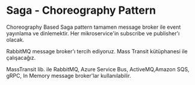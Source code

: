 # Saga - Choreography Pattern

Choreography Based Saga pattern tamamen message broker ile event yayınlama ve dinlemektir.
Her mikroservice'in subscribe ve publisher'ı olacak.

RabbitMQ message broker'ı tercih ediyoruz. Mass Transit kütüphanesi ile çalışacağız.

MassTransit lib. ile RabbitMQ, Azure Service Bus, ActiveMQ,Amazon SQS, gRPC, In Memory message broker'lar kullanılabilir.

